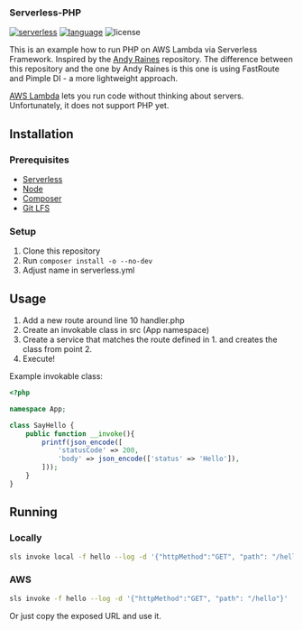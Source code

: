 ### Serverless-PHP
[![serverless][badge-serverless]](http://www.serverless.com)
[![language][badge-language]](http://php.net)
![license][badge-license]


This is an example how to run PHP on AWS Lambda via Serverless Framework. Inspired by the [Andy Raines](https://github.com/araines/serverless-php) repository.
The difference between this repository and the one by Andy Raines is this one is using FastRoute and Pimple DI - a more lightweight approach.

[AWS Lambda](https://aws.amazon.com/lambda/) lets you run code without thinking about servers. Unfortunately, it does not support PHP yet.


## Installation

### Prerequisites
* [Serverless](https://serverless.com/)
* [Node](https://nodejs.org)
* [Composer](https://getcomposer.org/)
* [Git LFS](https://git-lfs.github.com/)

### Setup
1. Clone this repository
2. Run `composer install -o --no-dev`
3. Adjust name in serverless.yml

## Usage
1. Add a new route around line 10 handler.php
2. Create an invokable class in src (App namespace)
3. Create a service that matches the route defined in 1. and creates the class from point 2.
4. Execute!

Example invokable class: 
```php
<?php

namespace App;

class SayHello {
    public function __invoke(){
        printf(json_encode([
            'statusCode' => 200,
            'body' => json_encode(['status' => 'Hello']),
        ]));
    }
}

```

## Running
### Locally
```bash
sls invoke local -f hello --log -d '{"httpMethod":"GET", "path": "/hello"}'
```
### AWS
```bash
sls invoke -f hello --log -d '{"httpMethod":"GET", "path": "/hello"}'
```
Or just copy the exposed URL and use it.

[badge-serverless]:   http://public.serverless.com/badges/v3.svg
[badge-language]:     https://img.shields.io/badge/language-php-blue.svg
[badge-license]:      https://img.shields.io/badge/license-MIT-orange.svg